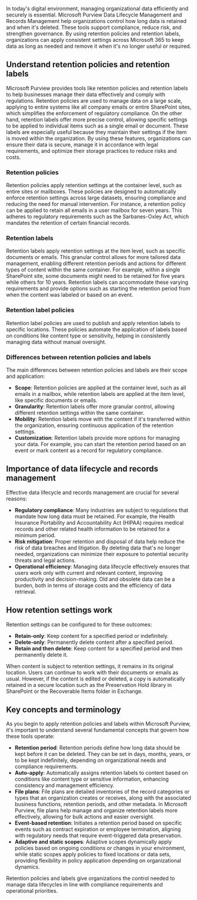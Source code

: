In today's digital environment, managing organizational data efficiently and securely is essential. Microsoft Purview Data Lifecycle Management and Records Management help organizations control how long data is retained and when it's deleted. These tools support compliance, reduce risk, and strengthen governance. By using retention policies and retention labels, organizations can apply consistent settings across Microsoft 365 to keep data as long as needed and remove it when it's no longer useful or required.

## Understand retention policies and retention labels

Microsoft Purview provides tools like retention policies and retention labels to help businesses manage their data effectively and comply with regulations. Retention policies are used to manage data on a large scale, applying to entire systems like all company emails or entire SharePoint sites, which simplifies the enforcement of regulatory compliance. On the other hand, retention labels offer more precise control, allowing specific settings to be applied to individual items such as a single email or document. These labels are especially useful because they maintain their settings if the item is moved within the organization. By using these features, organizations can ensure their data is secure, manage it in accordance with legal requirements, and optimize their storage practices to reduce risks and costs.

### Retention policies

Retention policies apply retention settings at the container level, such as entire sites or mailboxes. These policies are designed to automatically enforce retention settings across large datasets, ensuring compliance and reducing the need for manual intervention. For instance, a retention policy can be applied to retain all emails in a user mailbox for seven years. This adheres to regulatory requirements such as the Sarbanes-Oxley Act, which mandates the retention of certain financial records.

### Retention labels

Retention labels apply retention settings at the item level, such as specific documents or emails. This granular control allows for more tailored data management, enabling different retention periods and actions for different types of content within the same container. For example, within a single SharePoint site, some documents might need to be retained for five years while others for 10 years. Retention labels can accommodate these varying requirements and provide options such as starting the retention period from when the content was labeled or based on an event.

### Retention label policies

Retention label policies are used to publish and apply retention labels to specific locations. These policies automate the application of labels based on conditions like content type or sensitivity, helping in consistently managing data without manual oversight.

### Differences between retention policies and labels

The main differences between retention policies and labels are their scope and application:

- **Scope**: Retention policies are applied at the container level, such as all emails in a mailbox, while retention labels are applied at the item level, like specific documents or emails.
- **Granularity**: Retention labels offer more granular control, allowing different retention settings within the same container.
- **Mobility**: Retention labels move with the content if it's transferred within the organization, ensuring continuous application of the retention settings.
- **Customization**: Retention labels provide more options for managing your data. For example, you can start the retention period based on an event or mark content as a record for regulatory compliance.

## Importance of data lifecycle and records management

Effective data lifecycle and records management are crucial for several reasons:

- **Regulatory compliance**: Many industries are subject to regulations that mandate how long data must be retained. For example, the Health Insurance Portability and Accountability Act (HIPAA) requires medical records and other related health information to be retained for a minimum period.
- **Risk mitigation**: Proper retention and disposal of data help reduce the risk of data breaches and litigation. By deleting data that's no longer needed, organizations can minimize their exposure to potential security threats and legal actions.
- **Operational efficiency**: Managing data lifecycle effectively ensures that users work only with current and relevant content, improving productivity and decision-making. Old and obsolete data can be a burden, both in terms of storage costs and the efficiency of data retrieval.

## How retention settings work

Retention settings can be configured to for these outcomes:

- **Retain-only**: Keep content for a specified period or indefinitely.
- **Delete-only**: Permanently delete content after a specified period.
- **Retain and then delete**: Keep content for a specified period and then permanently delete it.

When content is subject to retention settings, it remains in its original location. Users can continue to work with their documents or emails as usual. However, if the content is edited or deleted, a copy is automatically retained in a secure location such as the Preservation Hold library in SharePoint or the Recoverable Items folder in Exchange.

## Key concepts and terminology

As you begin to apply retention policies and labels within Microsoft Purview, it's important to understand several fundamental concepts that govern how these tools operate:

- **Retention period**: Retention periods define how long data should be kept before it can be deleted. They can be set in days, months, years, or to be kept indefinitely, depending on organizational needs and compliance requirements.
- **Auto-apply**: Automatically assigns retention labels to content based on conditions like content type or sensitive information, enhancing consistency and management efficiency.
- **File plans**: File plans are detailed inventories of the record categories or types that an organization creates or receives, along with the associated business functions, retention periods, and other metadata. In Microsoft Purview, file plans help manage and organize retention labels more effectively, allowing for bulk actions and easier oversight.
- **Event-based retention**: Initiates a retention period based on specific events such as contract expiration or employee termination, aligning with regulatory needs that require event-triggered data preservation.
- **Adaptive and static scopes**: Adaptive scopes dynamically apply policies based on ongoing conditions or changes in your environment, while static scopes apply policies to fixed locations or data sets, providing flexibility in policy application depending on organizational dynamics.

Retention policies and labels give organizations the control needed to manage data lifecycles in line with compliance requirements and operational priorities.
